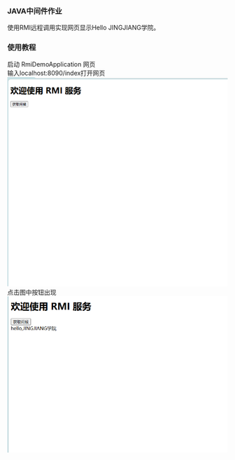 ### JAVA中间件作业
使用RMI远程调用实现网页显示Hello JINGJIANG学院。

### 使用教程
启动 RmiDemoApplication 网页<br>
输入localhost:8090/index打开网页
![img_1.png](img_1.png)
点击图中按钮出现
![img.png](img.png)